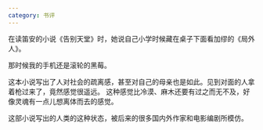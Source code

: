 ```yaml
---
category: 书评
---
```


在读笛安的小说《告别天堂》时，她说自己小学时候藏在桌子下面看加缪的《局外人》。

那时候我的手机还是滚轮的黑莓。

这本小说写出了人对社会的疏离感，甚至对自己的母亲也是如此。见到对面的人拿着枪过来了，竟然感觉很遥远。
这种感觉比冷漠、麻木还要有过之而无不及，好像灵魂有一点儿想离体而去的感觉。

这部小说写出的人类的这种状态，被后来的很多国内外作家和电影编剧所模仿。
